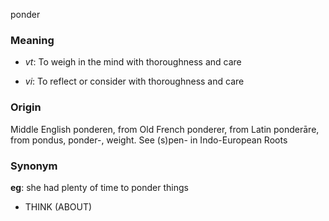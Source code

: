 ponder
### Meaning
+ _vt_: To weigh in the mind with thoroughness and care

+ _vi_: To reflect or consider with thoroughness and care

### Origin

Middle English ponderen, from Old French ponderer, from Latin ponderāre, from pondus, ponder-, weight. See (s)pen- in Indo-European Roots

### Synonym

__eg__: she had plenty of time to ponder things

+ THINK (ABOUT)


